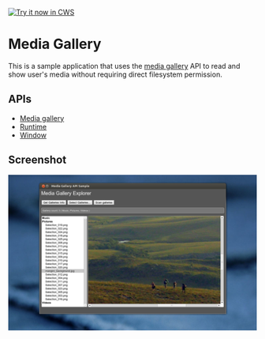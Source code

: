 <a target="_blank" href="https://chrome.google.com/webstore/detail/lidepfgfmameopopgagobnpndcnfgbnk">![Try it now in CWS](https://raw.github.com/GoogleChrome/chrome-extensions-samples/main/_archive/apps/tryitnowbutton.png "Click here to install this sample from the Chrome Web Store")</a>


# Media Gallery

This is a sample application that uses the [media gallery](http://developer.chrome.com/apps/mediaGalleries) API to read and show user's media without requiring direct filesystem permission.

## APIs

* [Media gallery](http://developer.chrome.com/apps/mediaGalleries)
* [Runtime](https://developer.chrome.com/docs/extensions/reference/app_runtime)
* [Window](https://developer.chrome.com/docs/extensions/reference/app_window)


## Screenshot
![screenshot](/_archive/apps/samples/media-gallery/assets/screenshot_1280_800.png)

